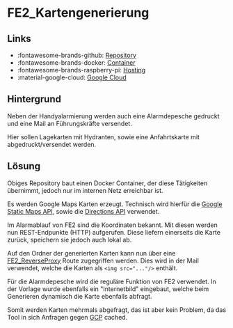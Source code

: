 # FE2_Kartengenerierung

## Links

* :fontawesome-brands-github: [Repository](https://github.com/FFW-Baudenbach/FE2_Kartengenerierung)
* :fontawesome-brands-docker: [Container](https://hub.docker.com/r/odin568/fe2_kartengenerierung)
* :fontawesome-brands-raspberry-pi: [Hosting](../Hardware/RaspberryPi.md#Docker)
* :material-google-cloud: [Google Cloud](../Dienste/Google.md#cloud)

## Hintergrund

Neben der Handyalarmierung werden auch eine Alarmdepesche gedruckt und eine Mail an Führungskräfte versendet.

Hier sollen Lagekarten mit Hydranten, sowie eine Anfahrtskarte mit abgedruckt/versendet werden.

## Lösung

Obiges Repository baut einen Docker Container, der diese Tätigkeiten übernimmt, jedoch nur im internen Netz erreichbar ist.

Es werden Google Maps Karten erzeugt. Technisch wird hierfür die [Google Static Maps API](https://developers.google.com/maps/documentation/maps-static/start?hl=de), sowie die
[Directions API](https://developers.google.com/maps/documentation/directions/start?hl=de) verwendet.

Im Alarmablauf von FE2 sind die Koordinaten bekannt. Mit diesen werden nun REST-Endpunkte (HTTP) aufgerufen.
Diese liefern einerseits die Karte zurück, speichern sie jedoch auch lokal ab. 

Auf den Ordner der generierten Karten kann nun über eine [FE2_ReverseProxy](FE2_ReverseProxy.md) Route zugegriffen werden. Dies 
wird in der Mail verwendet, welche die Karten als `<img src="..."/>` enthält.

Für die Alarmdepesche wird die reguläre Funktion von FE2 verwendet. In der Vorlage wurde ebenfalls ein "Internetbild" 
eingebaut, welche beim Generieren dynamisch die Karte ebenfalls abfragt.

Somit werden Karten mehrmals abgefragt, das ist aber kein Problem, da das Tool in sich Anfragen gegen [GCP](../Dienste/Google.md#cloud) cached.
